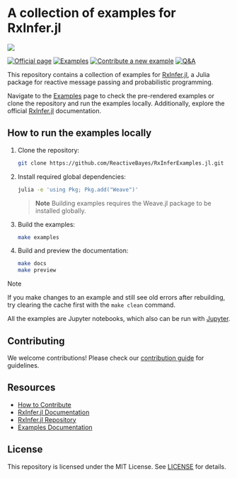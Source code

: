 # A collection of examples for RxInfer.jl

![](docs/src/assets/biglogo-blacktheme.svg?raw=true&sanitize=true)

[![Official page](https://img.shields.io/badge/official%20page%20-RxInfer-blue)](https://rxinfer.com)
[![Examples](https://img.shields.io/badge/examples-RxInfer-brightgreen)](https://examples.rxinfer.com)
[![Contribute a new example](https://img.shields.io/badge/Contribute-%20a%20new%20example-red)](https://examples.rxinfer.com/how_to_contribute/)
[![Q&A](https://img.shields.io/badge/Q&A-RxInfer-orange)](https://github.com/reactivebayes/RxInfer.jl/discussions)

This repository contains a collection of examples for [RxInfer.jl](https://github.com/ReactiveBayes/RxInfer.jl), a Julia package for reactive message passing and probabilistic programming.

Navigate to the [Examples](https://examples.rxinfer.com) page to check the pre-rendered examples or clone the repository and run the examples locally. Additionally, explore the official [RxInfer.jl](https://docs.rxinfer.com) documentation.

## How to run the examples locally

1. Clone the repository:
   ```bash
   git clone https://github.com/ReactiveBayes/RxInferExamples.jl.git
   ```

2. Install required global dependencies:
   ```bash
   julia -e 'using Pkg; Pkg.add("Weave")'
   ```
   
   > **Note**
   > Building examples requires the Weave.jl package to be installed globally.

3. Build the examples:
   ```bash
   make examples
   ```

4. Build and preview the documentation:
   ```bash
   make docs
   make preview
   ```

> [!NOTE]  
> If you make changes to an example and still see old errors after rebuilding, try clearing the cache first with the `make clean` command.

All the examples are Jupyter notebooks, which also can be run with [Jupyter](https://jupyter.org/).

## Contributing

We welcome contributions! Please check our [contribution guide](https://examples.rxinfer.com/how_to_contribute/) for guidelines.

## Resources

- [How to Contribute](https://examples.rxinfer.com/how_to_contribute/)
- [RxInfer.jl Documentation](https://docs.rxinfer.com)
- [RxInfer.jl Repository](https://github.com/ReactiveBayes/RxInfer.jl)
- [Examples Documentation](https://examples.rxinfer.com)

## License

This repository is licensed under the MIT License. See [LICENSE](LICENSE) for details.